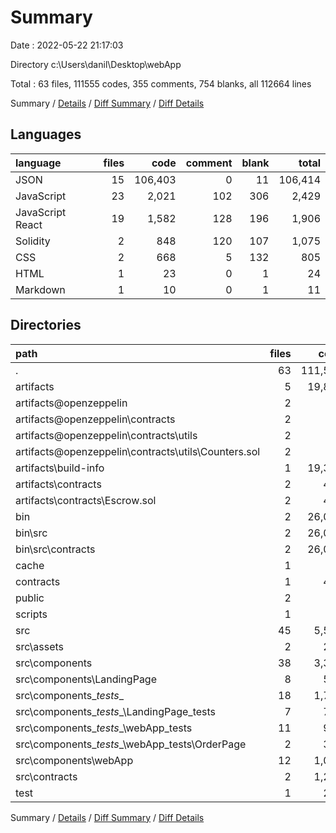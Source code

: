 # Summary

Date : 2022-05-22 21:17:03

Directory c:\Users\danil\Desktop\webApp

Total : 63 files,  111555 codes, 355 comments, 754 blanks, all 112664 lines

Summary / [Details](details.md) / [Diff Summary](diff.md) / [Diff Details](diff-details.md)

## Languages
| language | files | code | comment | blank | total |
| :--- | ---: | ---: | ---: | ---: | ---: |
| JSON | 15 | 106,403 | 0 | 11 | 106,414 |
| JavaScript | 23 | 2,021 | 102 | 306 | 2,429 |
| JavaScript React | 19 | 1,582 | 128 | 196 | 1,906 |
| Solidity | 2 | 848 | 120 | 107 | 1,075 |
| CSS | 2 | 668 | 5 | 132 | 805 |
| HTML | 1 | 23 | 0 | 1 | 24 |
| Markdown | 1 | 10 | 0 | 1 | 11 |

## Directories
| path | files | code | comment | blank | total |
| :--- | ---: | ---: | ---: | ---: | ---: |
| . | 63 | 111,555 | 355 | 754 | 112,664 |
| artifacts | 5 | 19,801 | 0 | 5 | 19,806 |
| artifacts\@openzeppelin | 2 | 14 | 0 | 2 | 16 |
| artifacts\@openzeppelin\contracts | 2 | 14 | 0 | 2 | 16 |
| artifacts\@openzeppelin\contracts\utils | 2 | 14 | 0 | 2 | 16 |
| artifacts\@openzeppelin\contracts\utils\Counters.sol | 2 | 14 | 0 | 2 | 16 |
| artifacts\build-info | 1 | 19,331 | 0 | 1 | 19,332 |
| artifacts\contracts | 2 | 456 | 0 | 2 | 458 |
| artifacts\contracts\Escrow.sol | 2 | 456 | 0 | 2 | 458 |
| bin | 2 | 26,050 | 0 | 0 | 26,050 |
| bin\src | 2 | 26,050 | 0 | 0 | 26,050 |
| bin\src\contracts | 2 | 26,050 | 0 | 0 | 26,050 |
| cache | 1 | 77 | 0 | 1 | 78 |
| contracts | 1 | 415 | 60 | 53 | 528 |
| public | 2 | 48 | 0 | 2 | 50 |
| scripts | 1 | 13 | 14 | 6 | 33 |
| src | 45 | 5,554 | 254 | 627 | 6,435 |
| src\assets | 2 | 223 | 0 | 1 | 224 |
| src\components | 38 | 3,346 | 189 | 436 | 3,971 |
| src\components\LandingPage | 8 | 584 | 32 | 74 | 690 |
| src\components\__tests__ | 18 | 1,737 | 60 | 239 | 2,036 |
| src\components\__tests__\LandingPage_tests | 7 | 763 | 60 | 137 | 960 |
| src\components\__tests__\webApp_tests | 11 | 974 | 0 | 102 | 1,076 |
| src\components\__tests__\webApp_tests\OrderPage | 2 | 339 | 0 | 31 | 370 |
| src\components\webApp | 12 | 1,025 | 97 | 123 | 1,245 |
| src\contracts | 2 | 1,295 | 60 | 55 | 1,410 |
| test | 1 | 200 | 20 | 51 | 271 |

Summary / [Details](details.md) / [Diff Summary](diff.md) / [Diff Details](diff-details.md)